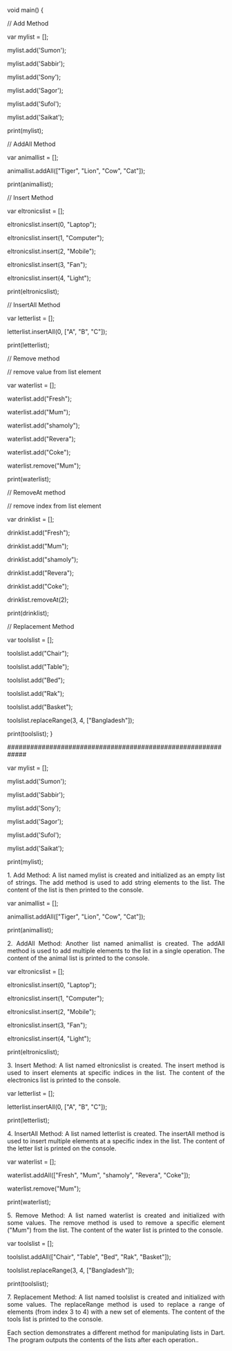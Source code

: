 void main() {

// Add Method

var mylist = <String>[];

mylist.add('Sumon');

mylist.add('Sabbir');

mylist.add('Sony');

mylist.add('Sagor');

mylist.add('Sufol');

mylist.add('Saikat');

print(mylist);

// AddAll Method

var animallist = <String>[];

animallist.addAll(["Tiger", "Lion", "Cow", "Cat"]);

print(animallist);

// Insert Method

var eltronicslist = <String>[];

eltronicslist.insert(0, "Laptop");

eltronicslist.insert(1, "Computer");

eltronicslist.insert(2, "Mobile");

eltronicslist.insert(3, "Fan");

eltronicslist.insert(4, "Light");

print(eltronicslist);

// InsertAll Method

var letterlist = <String>[];

letterlist.insertAll(0, ["A", "B", "C"]);

print(letterlist);

// Remove method

// remove value from list element

var waterlist = <String>[];

waterlist.add("Fresh");

waterlist.add("Mum");

waterlist.add("shamoly");

waterlist.add("Revera");

waterlist.add("Coke");

waterlist.remove("Mum");

print(waterlist);

// RemoveAt method

// remove index from list element

var drinklist = <String>[];

drinklist.add("Fresh");

drinklist.add("Mum");

drinklist.add("shamoly");

drinklist.add("Revera");

drinklist.add("Coke");

drinklist.removeAt(2);

print(drinklist);

// Replacement Method

var toolslist = <String>[];

toolslist.add("Chair");

toolslist.add("Table");

toolslist.add("Bed");

toolslist.add("Rak");

toolslist.add("Basket");

toolslist.replaceRange(3, 4, ["Bangladesh"]);

print(toolslist);
}







#############################################################


var mylist = <String>[];

mylist.add('Sumon');

mylist.add('Sabbir');

mylist.add('Sony');

mylist.add('Sagor');

mylist.add('Sufol');

mylist.add('Saikat');

print(mylist);

<p align="justify">
1. Add Method:
A list named mylist is created and initialized as an empty list of strings.
The add method is used to add string elements to the list.
The content of the list is then printed to the console.
</p>


var animallist = <String>[];

animallist.addAll(["Tiger", "Lion", "Cow", "Cat"]);

print(animallist);

<p align="justify">
2. AddAll Method:
Another list named animallist is created.
The addAll method is used to add multiple elements to the list in a single operation.
The content of the animal list is printed to the console.
</p>

   
var eltronicslist = <String>[];

eltronicslist.insert(0, "Laptop");

eltronicslist.insert(1, "Computer");

eltronicslist.insert(2, "Mobile");

eltronicslist.insert(3, "Fan");

eltronicslist.insert(4, "Light");

print(eltronicslist);

<p align="justify">
3. Insert Method:
A list named eltronicslist is created.
The insert method is used to insert elements at specific indices in the list.
The content of the electronics list is printed to the console.
</p>

   
var letterlist = <String>[];

letterlist.insertAll(0, ["A", "B", "C"]);

print(letterlist);

<p align="justify">
4. InsertAll Method:
A list named letterlist is created.
The insertAll method is used to insert multiple elements at a specific index in the list.
The content of the letter list is printed on the console.
</p>

   
var waterlist = <String>[];

waterlist.addAll(["Fresh", "Mum", "shamoly", "Revera", "Coke"]);

waterlist.remove("Mum");

print(waterlist);

<p align="justify">
5. Remove Method:
A list named waterlist is created and initialized with some values.
The remove method is used to remove a specific element ("Mum") from the list.
The content of the water list is printed to the console.
</p>

   
var toolslist = <String>[];

toolslist.addAll(["Chair", "Table", "Bed", "Rak", "Basket"]);

toolslist.replaceRange(3, 4, ["Bangladesh"]);

print(toolslist);

<p align="justify">
7. Replacement Method:
A list named toolslist is created and initialized with some values.
The replaceRange method is used to replace a range of elements (from index 3 to 4) with a new set of elements.
The content of the tools list is printed to the console.
</p>

<p align="justify">
Each section demonstrates a different method for manipulating lists in Dart. The program outputs the contents of the lists after each operation..
</p>
